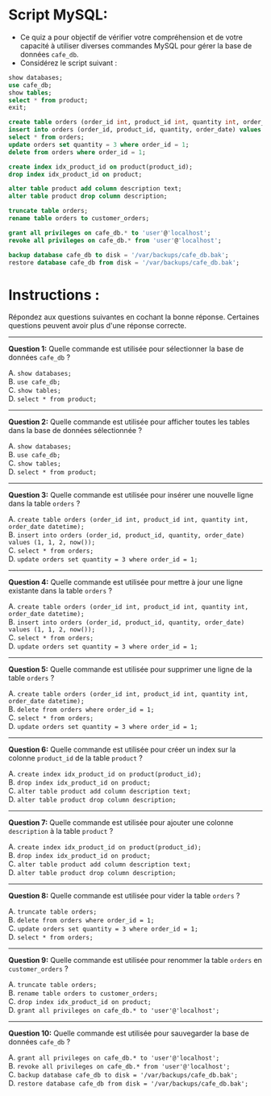 # Script MySQL:

- Ce quiz a pour objectif de vérifier votre compréhension et de votre capacité à utiliser diverses commandes MySQL pour gérer la base de données `cafe_db`.
- Considérez le script suivant : 

```sql
show databases;
use cafe_db;
show tables;
select * from product;
exit;

create table orders (order_id int, product_id int, quantity int, order_date datetime);
insert into orders (order_id, product_id, quantity, order_date) values (1, 1, 2, now());
select * from orders;
update orders set quantity = 3 where order_id = 1;
delete from orders where order_id = 1;

create index idx_product_id on product(product_id);
drop index idx_product_id on product;

alter table product add column description text;
alter table product drop column description;

truncate table orders;
rename table orders to customer_orders;

grant all privileges on cafe_db.* to 'user'@'localhost';
revoke all privileges on cafe_db.* from 'user'@'localhost';

backup database cafe_db to disk = '/var/backups/cafe_db.bak';
restore database cafe_db from disk = '/var/backups/cafe_db.bak';
```


# Instructions :

Répondez aux questions suivantes en cochant la bonne réponse. Certaines questions peuvent avoir plus d'une réponse correcte.

---

**Question 1:** Quelle commande est utilisée pour sélectionner la base de données `cafe_db` ?

A. `show databases;`  
B. `use cafe_db;`  
C. `show tables;`  
D. `select * from product;`  

---

**Question 2:** Quelle commande est utilisée pour afficher toutes les tables dans la base de données sélectionnée ?

A. `show databases;`  
B. `use cafe_db;`  
C. `show tables;`  
D. `select * from product;`  

---

**Question 3:** Quelle commande est utilisée pour insérer une nouvelle ligne dans la table `orders` ?

A. `create table orders (order_id int, product_id int, quantity int, order_date datetime);`  
B. `insert into orders (order_id, product_id, quantity, order_date) values (1, 1, 2, now());`  
C. `select * from orders;`  
D. `update orders set quantity = 3 where order_id = 1;`  

---

**Question 4:** Quelle commande est utilisée pour mettre à jour une ligne existante dans la table `orders` ?

A. `create table orders (order_id int, product_id int, quantity int, order_date datetime);`  
B. `insert into orders (order_id, product_id, quantity, order_date) values (1, 1, 2, now());`  
C. `select * from orders;`  
D. `update orders set quantity = 3 where order_id = 1;`  

---

**Question 5:** Quelle commande est utilisée pour supprimer une ligne de la table `orders` ?

A. `create table orders (order_id int, product_id int, quantity int, order_date datetime);`  
B. `delete from orders where order_id = 1;`  
C. `select * from orders;`  
D. `update orders set quantity = 3 where order_id = 1;`  

---

**Question 6:** Quelle commande est utilisée pour créer un index sur la colonne `product_id` de la table `product` ?

A. `create index idx_product_id on product(product_id);`  
B. `drop index idx_product_id on product;`  
C. `alter table product add column description text;`  
D. `alter table product drop column description;`  

---

**Question 7:** Quelle commande est utilisée pour ajouter une colonne `description` à la table `product` ?

A. `create index idx_product_id on product(product_id);`  
B. `drop index idx_product_id on product;`  
C. `alter table product add column description text;`  
D. `alter table product drop column description;`  

---

**Question 8:** Quelle commande est utilisée pour vider la table `orders` ?

A. `truncate table orders;`  
B. `delete from orders where order_id = 1;`  
C. `update orders set quantity = 3 where order_id = 1;`  
D. `select * from orders;`  

---

**Question 9:** Quelle commande est utilisée pour renommer la table `orders` en `customer_orders` ?

A. `truncate table orders;`  
B. `rename table orders to customer_orders;`  
C. `drop index idx_product_id on product;`  
D. `grant all privileges on cafe_db.* to 'user'@'localhost';`  

---

**Question 10:** Quelle commande est utilisée pour sauvegarder la base de données `cafe_db` ?

A. `grant all privileges on cafe_db.* to 'user'@'localhost';`  
B. `revoke all privileges on cafe_db.* from 'user'@'localhost';`  
C. `backup database cafe_db to disk = '/var/backups/cafe_db.bak';`  
D. `restore database cafe_db from disk = '/var/backups/cafe_db.bak';`  

